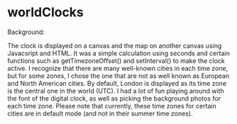 # worldClocks

Background:

The clock is displayed on a canvas and the map on another canvas using Javacsript and HTML. It was a simple calculation using seconds and certain functions such as getTimezoneOffset() and setInterval() to make the clock active. I recognize that there are many well-known cities in each time zone, but for some zones, I chose the one that are not as well known as European and North American cities. By default, London is displayed as its time zone is the central one in the world (UTC). I had a lot of fun playing around with the font of the digital clock, as well as picking the background photos for each time zone. Please note that currently, these time zones for certain cities are in default mode (and not in their summer time zones). 
